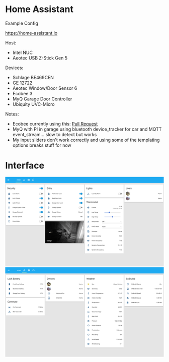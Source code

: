 # Home Assistant
Example Config

https://home-assistant.io

Host:<ul>
<li>Intel NUC</li>
<li>Aeotec USB Z-Stick Gen 5</li>
</ul>

Devices:
<ul>
<li>Schlage BE469CEN</li>
<li>GE 12722</li>
<li>Aeotec Window/Door Sensor 6</li>
<li>Ecobee 3</li>
<li>MyQ Garage Door Controller</li>
<li>Ubiquity UVC-Micro</li>
</ul>

Notes:<ul>
<li>Ecobee currently using this: <a href=https://github.com/home-assistant/home-assistant/pull/2092>Pull Request</a></li>
<li>MyQ with PI in garage using bluetooth device_tracker for car and MQTT event_stream... slow to detect but works</li>
<li>My input sliders don't work correctly and using some of the templating options breaks stuff for now</li>
</ul>

# Interface
![UI](images/home.png)
![UI](images/sensor.png)
